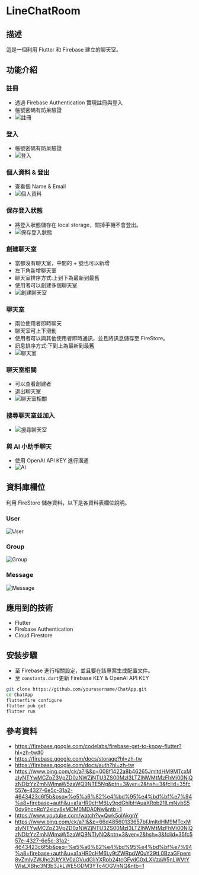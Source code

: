 # LineChatRoom
## 描述
這是一個利用 Flutter 和 Firebase 建立的聊天室。

## 功能介紹 
### 註冊
- 透過 Firebase Authentication 實現註冊與登入
- 帳號密碼有防呆驗證
- ![註冊](images/註冊.gif)
### 登入
- 帳號密碼有防呆驗證
- ![登入](images/登入.gif)
### 個人資料 & 登出
- 查看個 Name & Email
- ![個人資料](images/個人資料.gif)
### 保存登入狀態
- 將登入狀態儲存在 local storage，關掉手機不會登出。
- ![保存登入狀態](images/保存登入狀態.gif)
### 創建聊天室
- 當都沒有聊天室，中間的 + 號也可以新增
- 左下角新增聊天室
- 聊天室排序方式:上到下為最新到最舊
- 使用者可以創建多個聊天室
- ![創建聊天室](images/創建聊天室.gif)
### 聊天室
- 兩位使用者即時聊天
- 聊天室可上下滑動
- 使用者可以與其他使用者即時通訊，並且將訊息儲存至 FireStore。
- 訊息排序方式:下到上為最新到最舊
- ![聊天室](images/聊天室.gif)
### 聊天室相關
- 可以查看創建者
- 退出聊天室
- ![聊天室相關](images/聊天室相關.gif)
### 搜尋聊天室並加入
- ![搜尋聊天室](images/搜尋聊天室.gif)
### 與 AI 小助手聊天
- 使用 OpenAI API KEY 進行溝通
- ![AI](images/AI.gif)



## 資料庫欄位
利用 FireStore 儲存資料，以下是各資料表欄位說明。
### User
![User](images/image-2.png)
### Group
![Group](images/image.png)
### Message
![Message](images/image-1.png)


## 應用到的技術
- Flutter
- Firebase Authentication
- Cloud Firestore

## 安裝步驟
- 至 Firebase 進行相關設定，並且要在該專案生成配置文件。
- 至 `constants.dart`更新 Firebase KEY & OpenAI API KEY

```bash
git clone https://github.com/yourusername/ChatApp.git
cd ChatApp
flutterfire configure
flutter pub get
flutter run
```


## 參考資料
- https://firebase.google.com/codelabs/firebase-get-to-know-flutter?hl=zh-tw#0
- https://firebase.google.com/docs/storage?hl=zh-tw
- https://firebase.google.com/docs/auth?hl=zh-tw
- https://www.bing.com/ck/a?!&&p=008f1422a8b46265JmltdHM9MTcxMzIyNTYwMCZpZ3VpZD0zNWZjNTU3ZS00MzI3LTZlNWMtMzFhMi00NjQzNDIzYzZmNWImaW5zaWQ9NTE5Ng&ptn=3&ver=2&hsh=3&fclid=35fc557e-4327-6e5c-31a2-4643423c6f5b&psq=%e5%a6%82%e4%bd%95%e4%bd%bf%e7%94%a8+firebase+auth&u=a1aHR0cHM6Ly9pdGhlbHAuaXRob21lLmNvbS50dy9hcnRpY2xlcy8xMDM0MDA0Nw&ntb=1
- https://www.youtube.com/watch?v=Qwk5oIAkgnY
- https://www.bing.com/ck/a?!&&p=66d48560133657bfJmltdHM9MTcxMzIyNTYwMCZpZ3VpZD0zNWZjNTU3ZS00MzI3LTZlNWMtMzFhMi00NjQzNDIzYzZmNWImaW5zaWQ9NTIyNQ&ptn=3&ver=2&hsh=3&fclid=35fc557e-4327-6e5c-31a2-4643423c6f5b&psq=%e5%a6%82%e4%bd%95%e4%bd%bf%e7%94%a8+firebase+auth&u=a1aHR0cHM6Ly9tZWRpdW0uY29tL0BzaGFpem8vZmlyZWJhc2UtYXV0aGVudGljYXRpb24tcGFydC0xLXVzaW5nLWVtYWlsLXBhc3N3b3JkLWE5ODM3YTc4OGVhNQ&ntb=1